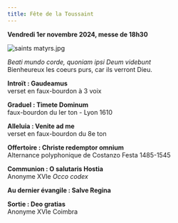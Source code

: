 ```yaml
---
title: Fête de la Toussaint
---
```

**Vendredi 1er novembre 2024, messe de 18h30**

![saints matyrs.jpg]({{site.baseurl}}/images/saints%20matyrs.jpg)

*Beati mundo corde, quoniam ipsi Deum videbunt*  
Bienheureux les coeurs purs, car ils verront Dieu.

**Introït : Gaudeamus**  
verset en faux-bourdon à 3 voix

**Graduel : Timete Dominum**  
faux-bourdon du Ier ton - Lyon 1610

**Alleluia : Venite ad me**  
verset en faux-bourdon du 8e ton

**Offertoire : Christe redemptor omnium**  
Alternance polyphonique de Costanzo Festa 1485-1545

**Communion : O salutaris Hostia**  
Anonyme XVIe *Occo codex*

**Au dernier évangile : Salve Regina**  

**Sortie : Deo gratias**  
Anonyme XVIe Coimbra
